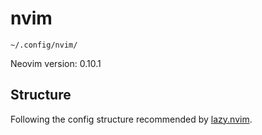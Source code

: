 # nvim

`~/.config/nvim/`

Neovim version: 0.10.1

## Structure

Following the config structure recommended by [lazy.nvim](https://github.com/folke/lazy.nvim#-structuring-your-plugins).
